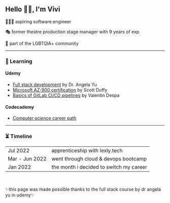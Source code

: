 <h2>Hello 👋🏻, I'm Vivi</h2>
  <p>👩🏻‍💻 aspiring software engineer</p>
  <p>🎭 former theatre production stage manager with 9 years of exp</p>
  <p>🌈 part of the LGBTQIA+ community</p>
<hr>
<h3>📖 Learning</h3>
  <h4>Udemy</h4>
    <ul>
      <li><a href="https://udemy.com/course/the-complete-web-development-bootcamp/">Full stack development</a> by Dr. Angela Yu</li>
      <li><a href="https://nlbsg.udemy.com/course/az900-azure/">Microsoft AZ-900 certification</a> by Scott Duffy</li>
      <li><a href="https://nlbsg.udemy.com/course/gitlab-ci-pipelines-ci-cd-and-devops-for-beginners/">Basics of GitLab CI/CD pipelines</a> by Valentin Despa</li>
    </ul>
   <h4>Codecademy</h4>
     <ul>
      <li><a href="https://www.codecademy.com/learn/paths/computer-science">Computer science career path</a></li>
     </ul>
<hr>
<h3>⏳ Timeline</h3>
   <table>
    <tr>
      <td>Jul 2022</td>
      <td>apprenticeship with lexly.tech</td>
    </tr>
    <tr>
      <td>Mar - Jun 2022</td>
      <td>went through cloud & devops bootcamp</td>
    </tr>
    <tr>
      <td>Jan 2022</td>
      <td>the month i decided to switch my career</td>
    </tr>
  </table>
 <br> 
 <p>✨this page was made possible thanks to the full stack course by dr angela yu in udemy✨</p>
